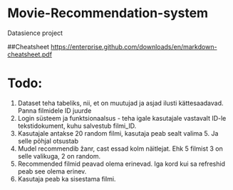 # Movie-Recommendation-system
Datasience project

##Cheatsheet
https://enterprise.github.com/downloads/en/markdown-cheatsheet.pdf 

# Todo:
1. Dataset teha tabeliks, nii, et on muutujad ja asjad ilusti kättesaadavad. Panna filmidele ID juurde
3. Login süsteem ja funktsionaalsus - teha igale kasutajale vastavalt ID-le tekstidokument, kuhu salvestub filmi_ID.
4. Kasutajale antakse 20 random filmi, kasutaja peab sealt valima 5. Ja selle põhjal otsustab
6. Mudel recommendib žanr, cast essad kolm näitlejat. Ehk 5 filmist 3 on selle valikuga, 2 on random.
7. Recommended filmid peavad olema erinevad. Iga kord kui sa refreshid peab see olema erinev.
8. Kasutaja peab ka sisestama filmi.

